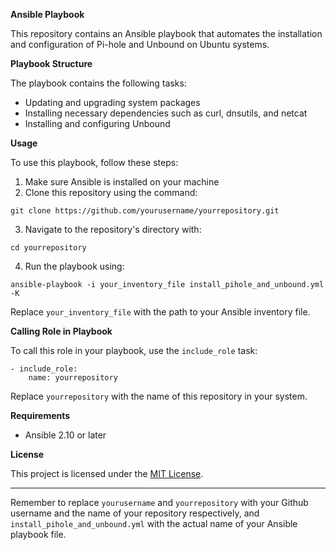 **Ansible Playbook**

This repository contains an Ansible playbook that automates the installation and configuration of Pi-hole and Unbound on Ubuntu systems.

**Playbook Structure**

The playbook contains the following tasks:

- Updating and upgrading system packages
- Installing necessary dependencies such as curl, dnsutils, and netcat
- Installing and configuring Unbound

**Usage**

To use this playbook, follow these steps:

1. Make sure Ansible is installed on your machine
2. Clone this repository using the command:
```shell
git clone https://github.com/yourusername/yourrepository.git
```
3. Navigate to the repository's directory with:
```shell
cd yourrepository
```
4. Run the playbook using:
```shell
ansible-playbook -i your_inventory_file install_pihole_and_unbound.yml -K
```
Replace `your_inventory_file` with the path to your Ansible inventory file.

**Calling Role in Playbook**

To call this role in your playbook, use the `include_role` task:
```shell
- include_role:
    name: yourrepository
```
Replace `yourrepository` with the name of this repository in your system.

**Requirements**

- Ansible 2.10 or later

**License**

This project is licensed under the [MIT License](LICENSE).

---

Remember to replace `yourusername` and `yourrepository` with your Github username and the name of your repository respectively, and `install_pihole_and_unbound.yml` with the actual name of your Ansible playbook file.
